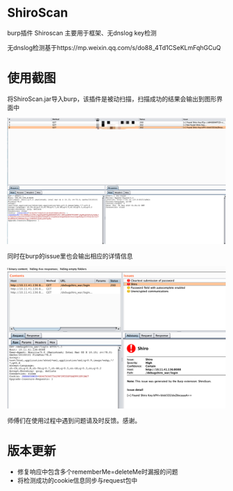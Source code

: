 # ShiroScan
burp插件 Shiroscan 主要用于框架、无dnslog key检测

无dnslog检测基于https://mp.weixin.qq.com/s/do88_4Td1CSeKLmFqhGCuQ

# 使用截图

将ShiroScan.jar导入burp，该插件是被动扫描，扫描成功的结果会输出到图形界面中

![](img/2020-08-06-13-07-04.png)

同时在burp的issue里也会输出相应的详情信息

![](img/2020-07-31-11-52-23.png)

师傅们在使用过程中遇到问题请及时反馈。感谢。

# 版本更新

- 修复响应中包含多个rememberMe=deleteMe时漏报的问题
- 将检测成功的cookie信息同步与request包中

